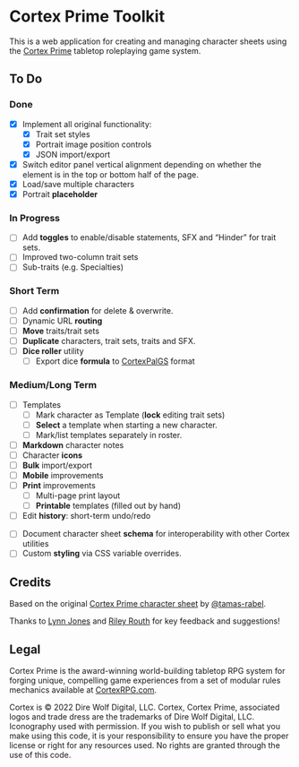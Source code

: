 # Cortex Prime Toolkit

This is a web application for creating and managing character sheets using the [Cortex Prime](https://www.cortexrpg.com) tabletop roleplaying game system.

## To Do

### Done

- [x] Implement all original functionality:
  - [x] Trait set styles
  - [x] Portrait image position controls
  - [x] JSON import/export
- [x] Switch editor panel vertical alignment depending on whether the element is in the top or bottom half of the page.
- [x] Load/save multiple characters
- [x] Portrait **placeholder**

### In Progress

- [ ] Add **toggles** to enable/disable statements, SFX and “Hinder” for trait sets.
- [ ] Improved two-column trait sets
- [ ] Sub-traits (e.g. Specialties)

### Short Term
- [ ] Add **confirmation** for delete & overwrite.
- [ ] Dynamic URL **routing**
- [ ] **Move** traits/trait sets
- [ ] **Duplicate** characters, trait sets, traits and SFX.
- [ ] **Dice roller** utility
  - [ ] Export dice **formula** to [CortexPalGS](https://github.com/lynn0702/CortexPalGS) format

### Medium/Long Term
- [ ] Templates
  - [ ] Mark character as Template (**lock** editing trait sets)
  - [ ] **Select** a template when starting a new character.
  - [ ] Mark/list templates separately in roster.
- [ ] **Markdown** character notes
- [ ] Character **icons**
- [ ] **Bulk** import/export
- [ ] **Mobile** improvements
- [ ] **Print** improvements
  - [ ] Multi-page print layout
  - [ ] **Printable** templates (filled out by hand)
- [ ] Edit **history**: short-term undo/redo
<!-- - [ ] Advanced **portrait** positioning: zoom, x-offset (%), y-offset (%) -->
- [ ] Document character sheet **schema** for interoperability with other Cortex utilities
- [ ] Custom **styling** via CSS variable overrides.

## Credits

Based on the original [Cortex Prime character sheet](https://tamas-rabel.github.io/cortex/sheet.html) by [@tamas-rabel](https://github.com/tamas-rabel/tamas-rabel.github.io).

Thanks to [Lynn Jones](https://github.com/lynn0702) and [Riley Routh](https://www.rileyrouth.com/) for key feedback and suggestions!

## Legal

Cortex Prime is the award-winning world-building tabletop RPG system for forging unique, compelling game experiences from a set of modular rules mechanics available at [CortexRPG.com](https://www.cortexrpg.com).

Cortex is © 2022 Dire Wolf Digital, LLC. Cortex, Cortex Prime, associated logos and trade dress are the trademarks of Dire Wolf Digital, LLC. Iconography used with permission. If you wish to publish or sell what you make using this code, it is your responsibility to ensure you have the proper license or right for any resources used. No rights are granted through the use of this code.
